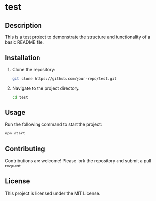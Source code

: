 # test
## Description
This is a test project to demonstrate the structure and functionality of a basic README file.

## Installation
1. Clone the repository:
    ```bash
    git clone https://github.com/your-repo/test.git
    ```
2. Navigate to the project directory:
    ```bash
    cd test
    ```

## Usage
Run the following command to start the project:
```bash
npm start
```

## Contributing
Contributions are welcome! Please fork the repository and submit a pull request.

## License
This project is licensed under the MIT License.
